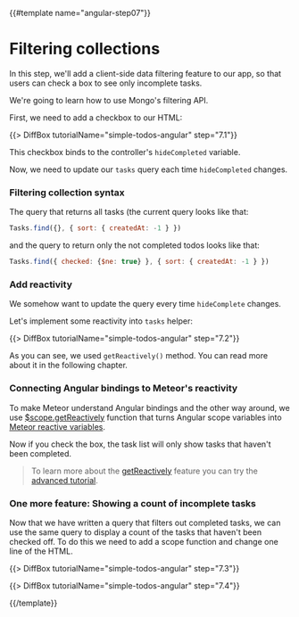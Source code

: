 {{#template name="angular-step07"}}

# Filtering collections

In this step, we'll add a client-side data filtering feature to our app, so that users can check a box to see only incomplete tasks.

We're going to learn how to use Mongo's filtering API.

First, we need to add a checkbox to our HTML:

{{> DiffBox tutorialName="simple-todos-angular" step="7.1"}}

This checkbox binds to the controller's `hideCompleted` variable.

Now, we need to update our `tasks` query each time `hideCompleted` changes.

### Filtering collection syntax

The query that returns all tasks (the current query looks like that:

```js
Tasks.find({}, { sort: { createdAt: -1 } })
```

and the query to return only the not completed todos looks like that:

```js
Tasks.find({ checked: {$ne: true} }, { sort: { createdAt: -1 } })
```

### Add reactivity

We somehow want to update the query every time `hideComplete` changes.

Let's implement some reactivity into `tasks` helper:

{{> DiffBox tutorialName="simple-todos-angular" step="7.2"}}

As you can see, we used `getReactively()` method. You can read more about it in the following chapter.

### Connecting Angular bindings to Meteor's reactivity

To make Meteor understand Angular bindings and the other way around, we use [$scope.getReactively](http://angular-meteor.com/api/getReactively) function that turns Angular
scope variables into [Meteor reactive variables](http://docs.meteor.com/#/full/reactivevar_pkg).

Now if you check the box, the task list will only show tasks that haven't been completed.

> To learn more about the [getReactively](http://angular-meteor.com/api/getReactively) feature
> you can try the [advanced tutorial](http://angular-meteor.com/tutorial/step_12).

### One more feature: Showing a count of incomplete tasks

Now that we have written a query that filters out completed tasks, we can use the same query to display a count of the tasks that haven't been checked off. To do this we need to add a scope function and change one line of the HTML.

{{> DiffBox tutorialName="simple-todos-angular" step="7.3"}}

{{> DiffBox tutorialName="simple-todos-angular" step="7.4"}}

{{/template}}
